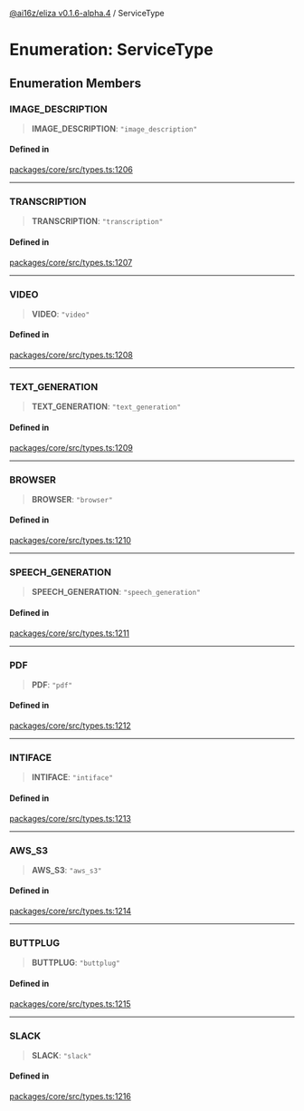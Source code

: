 [@ai16z/eliza v0.1.6-alpha.4](../index.md) / ServiceType

# Enumeration: ServiceType

## Enumeration Members

### IMAGE\_DESCRIPTION

> **IMAGE\_DESCRIPTION**: `"image_description"`

#### Defined in

[packages/core/src/types.ts:1206](https://github.com/HeySquib/eliza/blob/main/packages/core/src/types.ts#L1206)

***

### TRANSCRIPTION

> **TRANSCRIPTION**: `"transcription"`

#### Defined in

[packages/core/src/types.ts:1207](https://github.com/HeySquib/eliza/blob/main/packages/core/src/types.ts#L1207)

***

### VIDEO

> **VIDEO**: `"video"`

#### Defined in

[packages/core/src/types.ts:1208](https://github.com/HeySquib/eliza/blob/main/packages/core/src/types.ts#L1208)

***

### TEXT\_GENERATION

> **TEXT\_GENERATION**: `"text_generation"`

#### Defined in

[packages/core/src/types.ts:1209](https://github.com/HeySquib/eliza/blob/main/packages/core/src/types.ts#L1209)

***

### BROWSER

> **BROWSER**: `"browser"`

#### Defined in

[packages/core/src/types.ts:1210](https://github.com/HeySquib/eliza/blob/main/packages/core/src/types.ts#L1210)

***

### SPEECH\_GENERATION

> **SPEECH\_GENERATION**: `"speech_generation"`

#### Defined in

[packages/core/src/types.ts:1211](https://github.com/HeySquib/eliza/blob/main/packages/core/src/types.ts#L1211)

***

### PDF

> **PDF**: `"pdf"`

#### Defined in

[packages/core/src/types.ts:1212](https://github.com/HeySquib/eliza/blob/main/packages/core/src/types.ts#L1212)

***

### INTIFACE

> **INTIFACE**: `"intiface"`

#### Defined in

[packages/core/src/types.ts:1213](https://github.com/HeySquib/eliza/blob/main/packages/core/src/types.ts#L1213)

***

### AWS\_S3

> **AWS\_S3**: `"aws_s3"`

#### Defined in

[packages/core/src/types.ts:1214](https://github.com/HeySquib/eliza/blob/main/packages/core/src/types.ts#L1214)

***

### BUTTPLUG

> **BUTTPLUG**: `"buttplug"`

#### Defined in

[packages/core/src/types.ts:1215](https://github.com/HeySquib/eliza/blob/main/packages/core/src/types.ts#L1215)

***

### SLACK

> **SLACK**: `"slack"`

#### Defined in

[packages/core/src/types.ts:1216](https://github.com/HeySquib/eliza/blob/main/packages/core/src/types.ts#L1216)
